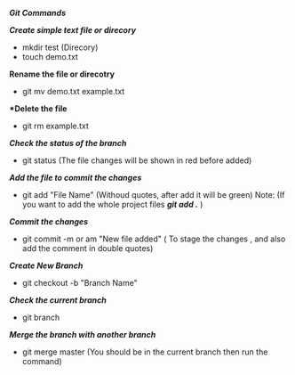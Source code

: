 **_Git Commands_**

**_Create simple text file or direcory_**

- mkdir test (Direcory)
- touch demo.txt

**Rename the file or direcotry**

- git mv demo.txt example.txt

**\*Delete the file**

- git rm example.txt

**_Check the status of the branch_**

- git status (The file changes will be shown in red before added)

**_Add the file to commit the changes_**

- git add "File Name" (Withoud quotes, after add it will be green)
  Note: (If you want to add the whole project files **_git add ._** )

**_Commit the changes_**

- git commit -m or am "New file added" ( To stage the changes , and also add the comment in double quotes)

**_Create New Branch_**

- git checkout -b "Branch Name"

**_Check the current branch_**

- git branch

**_Merge the branch with another branch_**

- git merge master (You should be in the current branch then run the command)
